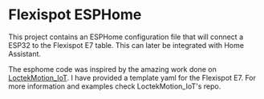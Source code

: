 # Flexispot ESPHome

This project contains an ESPHome configuration file that will connect a ESP32 to the Flexispot E7 table. This can later be integrated with Home Assistant.

The esphome code was inspired by the amazing work done on [LoctekMotion_IoT](https://github.com/iMicknl/LoctekMotion_IoT). I have provided a template yaml for the Flexispot E7. For more information and examples check LoctekMotion_IoT's repo.
